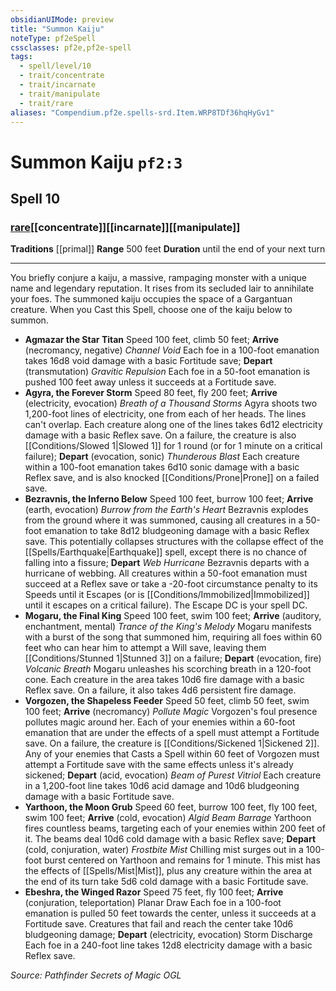 ```yaml
---
obsidianUIMode: preview
title: "Summon Kaiju"
noteType: pf2eSpell
cssclasses: pf2e,pf2e-spell
tags:
  - spell/level/10
  - trait/concentrate
  - trait/incarnate
  - trait/manipulate
  - trait/rare
aliases: "Compendium.pf2e.spells-srd.Item.WRP8TDf36hqHyGv1" 
---
```

# Summon Kaiju  `pf2:3`  
## Spell 10
### [rare](rare "Rare Rarity Trait")[[concentrate]][[incarnate]][[manipulate]]
**Traditions** [[primal]]
**Range** 500 feet
**Duration** until the end of your next turn
* * * 
You briefly conjure a kaiju, a massive, rampaging monster with a unique name and legendary reputation. It rises from its secluded lair to annihilate your foes. The summoned kaiju occupies the space of a Gargantuan creature. When you Cast this Spell, choose one of the kaiju below to summon.

*   **Agmazar the Star Titan** Speed 100 feet, climb 50 feet; **Arrive** (necromancy, negative) _Channel Void_ Each foe in a 100-foot emanation takes 16d8 void damage with a basic Fortitude save; **Depart** (transmutation) _Gravitic Repulsion_ Each foe in a 50-foot emanation is pushed 100 feet away unless it succeeds at a Fortitude save.
*   **Agyra, the Forever Storm** Speed 80 feet, fly 200 feet; **Arrive** (electricity, evocation) _Breath of a Thousand Storms_ Agyra shoots two 1,200-foot lines of electricity, one from each of her heads. The lines can't overlap. Each creature along one of the lines takes 6d12 electricity damage with a basic Reflex save. On a failure, the creature is also [[Conditions/Slowed 1|Slowed 1]] for 1 round (or for 1 minute on a critical failure); **Depart** (evocation, sonic) _Thunderous Blast_ Each creature within a 100-foot emanation takes 6d10 sonic damage with a basic Reflex save, and is also knocked [[Conditions/Prone|Prone]] on a failed save.
*   **Bezravnis, the Inferno Below** Speed 100 feet, burrow 100 feet; **Arrive** (earth, evocation) _Burrow from the Earth's Heart_ Bezravnis explodes from the ground where it was summoned, causing all creatures in a 50-foot emanation to take 8d12 bludgeoning damage with a basic Reflex save. This potentially collapses structures with the collapse effect of the [[Spells/Earthquake|Earthquake]] spell, except there is no chance of falling into a fissure; **Depart** _Web Hurricane_ Bezravnis departs with a hurricane of webbing. All creatures within a 50-foot emanation must succeed at a Reflex save or take a -20-foot circumstance penalty to its Speeds until it Escapes (or is [[Conditions/Immobilized|Immobilized]] until it escapes on a critical failure). The Escape DC is your spell DC.
*   **Mogaru, the Final King** Speed 100 feet, swim 100 feet; **Arrive** (auditory, enchantment, mental) _Trance of the King's Melody_ Mogaru manifests with a burst of the song that summoned him, requiring all foes within 60 feet who can hear him to attempt a Will save, leaving them [[Conditions/Stunned 1|Stunned 3]] on a failure; **Depart** (evocation, fire) _Volcanic Breath_ Mogaru unleashes his scorching breath in a 120-foot cone. Each creature in the area takes 10d6 fire damage with a basic Reflex save. On a failure, it also takes 4d6 persistent fire damage.
*   **Vorgozen, the Shapeless Feeder** Speed 50 feet, climb 50 feet, swim 100 feet; **Arrive** (necromancy) _Pollute Magic_ Vorgozen's foul presence pollutes magic around her. Each of your enemies within a 60-foot emanation that are under the effects of a spell must attempt a Fortitude save. On a failure, the creature is [[Conditions/Sickened 1|Sickened 2]]. Any of your enemies that Casts a Spell within 60 feet of Vorgozen must attempt a Fortitude save with the same effects unless it's already sickened; **Depart** (acid, evocation) _Beam of Purest Vitriol_ Each creature in a 1,200-foot line takes 10d6 acid damage and 10d6 bludgeoning damage with a basic Fortitude save.
*   **Yarthoon, the Moon Grub** Speed 60 feet, burrow 100 feet, fly 100 feet, swim 100 feet; **Arrive** (cold, evocation) _Algid Beam Barrage_ Yarthoon fires countless beams, targeting each of your enemies within 200 feet of it. The beams deal 10d6 cold damage with a basic Reflex save; **Depart** (cold, conjuration, water) _Frostbite Mist_ Chilling mist surges out in a 100-foot burst centered on Yarthoon and remains for 1 minute. This mist has the effects of [[Spells/Mist|Mist]], plus any creature within the area at the end of its turn take 5d6 cold damage with a basic Fortitude save.
*   **Ebeshra, the Winged Razor** Speed 75 feet, fly 100 feet; **Arrive** (conjuration, teleportation) Planar Draw Each foe in a 100-foot emanation is pulled 50 feet towards the center, unless it succeeds at a Fortitude save. Creatures that fail and reach the center take 10d6 bludgeoning damage; **Depart** (electricity, evocation) Storm Discharge Each foe in a 240-foot line takes 12d8 electricity damage with a basic Reflex save.

*Source: Pathfinder Secrets of Magic*
*OGL*